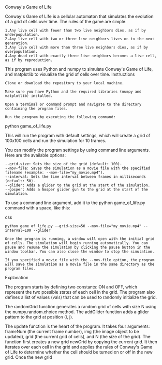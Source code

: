 Conway's Game of Life

Conway's Game of Life is a cellular automaton that simulates the evolution of a grid of cells over time. The rules of the game are simple:

    1.Any live cell with fewer than two live neighbors dies, as if by underpopulation.
    2.Any live cell with two or three live neighbors lives on to the next generation.
    3.Any live cell with more than three live neighbors dies, as if by overpopulation.
    4.Any dead cell with exactly three live neighbors becomes a live cell, as if by reproduction.

This program uses Python and numpy to simulate Conway's Game of Life, and matplotlib to visualize the grid of cells over time.
Instructions

    Clone or download the repository to your local machine.

    Make sure you have Python and the required libraries (numpy and matplotlib) installed.

    Open a terminal or command prompt and navigate to the directory containing the program files.

    Run the program by executing the following command:

python game_of_life.py

This will run the program with default settings, which will create a grid of 100x100 cells and run the simulation for 10 frames.

You can modify the program settings by using command line arguments. Here are the available options:

    --grid-size: Sets the size of the grid (default: 100).
    --mov-file: Saves the simulation as a movie file with the specified filename (example: --mov-file="my_movie.mp4").
    --interval: Sets the time interval between frames in milliseconds (default: 50).
    --glider: Adds a glider to the grid at the start of the simulation.
    --gosper: Adds a Gosper glider gun to the grid at the start of the simulation.

To use a command line argument, add it to the python game_of_life.py command with a space, like this:

css

    python game_of_life.py --grid-size=50 --mov-file="my_movie.mp4" --interval=100 --glider

    Once the program is running, a window will open with the initial grid of cells. The simulation will begin running automatically. You can pause and resume the simulation by clicking the pause button in the window toolbar. You can also close the window to stop the simulation.

    If you specified a movie file with the --mov-file option, the program will save the simulation as a movie file in the same directory as the program files.

Explanation

The program starts by defining two constants: ON and OFF, which represent the two possible states of each cell in the grid. The program also defines a list of values (vals) that can be used to randomly initialize the grid.

The randomGrid function generates a random grid of cells with size N using the numpy.random.choice method. The addGlider function adds a glider pattern to the grid at position (i, j).

The update function is the heart of the program. It takes four arguments: frameNum (the current frame number), img (the image object to be updated), grid (the current grid of cells), and N (the size of the grid). The function first creates a new grid newGrid by copying the current grid. It then iterates over each cell in the grid and applies the rules of Conway's Game of Life to determine whether the cell should be turned on or off in the new grid. Once the new grid
